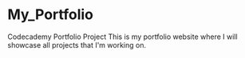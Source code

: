 # My_Portfolio
Codecademy Portfolio Project
This is my portfolio website where I will showcase all projects that I'm working on. 
